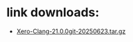 # link downloads:
* <a href=https://github.com/XeroMz69/Clang/releases/download/Xero-Clang-20250623.1/Xero-Clang-21.0.0git-20250623.tar.gz>Xero-Clang-21.0.0git-20250623.tar.gz</a>
